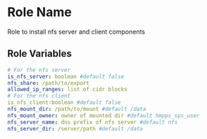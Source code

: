 Role Name
=========

Role to install nfs server and client components


Role Variables
--------------

```yaml
# For the nfs server
is_nfs_server: boolean #default false
nfs_share: /path/to/export
allowed_ip_ranges: list of cidr blocks
# For the nfs client
is_nfs_client:boolean #default false
nfs_mount_dir: /path/to/mount #default /data
nfs_mount_owner: owner of mounted dir #default hmpps_sys_user
nfs_server_name: dns prefix of nfs server #default nfs
nfs_server_dir: /server/path #default /data
```
